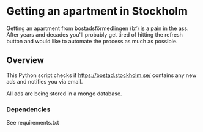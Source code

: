 # Getting an apartment in Stockholm

Getting an apartment from bostadsförmedlingen (bf) is a pain in the ass. After years and decades you'll probably get tired of hitting the refresh button and would like to automate the process as much as possible.

## Overview

This Python script checks if https://bostad.stockholm.se/ contains any new ads and notifies you via email.


All ads are being stored in a mongo database.

### Dependencies

See requirements.txt
